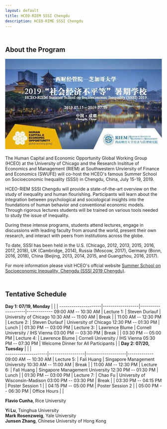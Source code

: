 ```yaml
---
layout: default
title: HCEO-RIEM SSSI Chengdu
description: HCEO-RIME SSSI Chengdu
---
```


## <br/>About the Program

<img src="SSSI_2019_1.jpeg" align="left" style="max-width:100%; margin:0 50px 20px 0;">

The Human Capital and Economic Opportunity Global Working Group (HCEO) at the University of Chicago and the Research Insititue of Economics and Management (RIEM) at Southwestern Unviersity of Finance and Economics (SWUFE) will co-host the HCEO's famous Summer School on Socioeconomic Inequality (SSSI) in Chengdu, China, July 15-19, 2019.

HCEO-RIEM SSSI Chengdu will provide a state-of-the-art overview on the study of inequality and human flourishing. Participants will learn about the integration between psychological and sociological insights into the foundations of human behavior and conventional economic models. Through rigorous lectures students will be trained on various tools needed to study the issue of inequality.

During these intense programs, students attend lectures, engage in discussions with leading faculty from around the world, present their own research, and interact with peers from institutions across the globe. 

To date, SSSI has been held in the U.S. (Chicago, 2012, 2013, 2015, 2016, 2017, 2018), UK (Cambridge, 2014), Russia (Moscow, 2017), Germany (Bonn, 2016, 2018), China (Beijing, 2013, 2014, 2015, and Guangzhou, 2016, 2017). 

For more information please visit HCEO's offcial website <a href="https://hceconomics.uchicago.edu/events/summer-school-socioeconomic-inequality-chengdu-sssi-2019-chengdu" target="_blank"> Summer School on Socioeconomic Inequality, Chengdu (SSSI 2019 Chengdu)</a>.

## <br/>Tentative Schedule

**Day 1: 07/19, Monday** |              |                    |
---------------------|------------------|--------------------|-------------
09:00 AM -- 10:30 AM | Lecture 1:       | Steven Durlauf     | University of Chicago
10:30 AM -- 11:00 AM | Break            |                    |
11:00 AM -- 12:30 PM | Lecture 2:       | Steven Durlauf     | University of Chicago
12:30 PM -- 01:30 PM | Lunch            |                    |
01:30 PM -- 03:00 PM | Lecture 3:       | Lawrence Blume     | Cornell University / IHS Vienna
03:00 PM -- 03:30 PM | Break            |                    |
03:30 PM -- 05:00 PM | Lecture 4:       | Lawrence Blume     | Cornell University / IHS Vienna
05:30 PM -- 07:30 PM | Welcome Dinner for All Participants |     |
**Day 2: 07/20, Tuesday** |              |                   |    
---------------------|------------------|--------------------|-------------
09:00 AM -- 10:30 AM | Lecture 5:       | Fali Huang     | Singapore Management University
10:30 AM -- 11:00 AM | Break            |                | 
11:00 AM -- 12:30 PM | Lecture 6:       | Fali Huang     | Singapore Management University
12:30 PM -- 01:30 PM | Lunch            |             | 
01:30 PM -- 03:00 PM | Lecture 7:       | Chao Fu     | University of Wisconsin-Madison
03:00 PM -- 03:30 PM | Break            |             | 
03:30 PM -- 04:15 PM | Poster Session 1  |       | 
04:15 PM -- 05:00 PM | Poster Session 2  |       | 
05:00 PM -- 06:30 PM | Office Hours  |       | 




**Flavio Cunha**, Rice University<br/>

**Yi Lu**, Tsinghua University<br/>
**Mark Rosenzweig**, Yale University<br/>
**Junsen Zhang**, Chinese University of Hong Kong<br/><br/>
